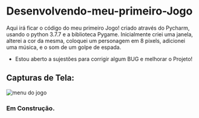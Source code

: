 # Desenvolvendo-meu-primeiro-Jogo
 
 Aqui irá ficar o código do meu primeiro Jogo! criado através do Pycharm, usando o python 3.7.7 e a biblioteca Pygame.
 Inicialmente criei uma janela, alterei a cor da mesma, coloquei um personagem em 8 pixels, adicionei uma música, e o som de um golpe de espada.
 
 - Estou aberto a sujestões para corrigir algum BUG e melhorar o Projeto!

 ## Capturas de Tela:
![menu do jogo](https://github.com/Print-TesteServer/Desenvolvendo-meu-primeiro-Jogo-Mundo-Bit-/blob/master/dados/screenshots/menu.PNG)

 ### Em Construção.